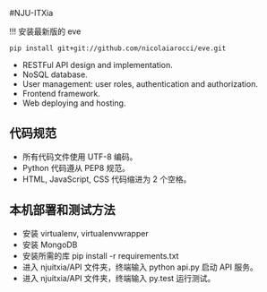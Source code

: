 #NJU-ITXia

!!! 安装最新版的 eve
```
pip install git+git://github.com/nicolaiarocci/eve.git
```

* RESTFul API design and implementation.
* NoSQL database.
* User management: user roles, authentication and authorization.
* Frontend framework.
* Web deploying and hosting.

## 代码规范

* 所有代码文件使用 UTF-8 编码。
* Python 代码遵从 PEP8 规范。
* HTML, JavaScript, CSS 代码缩进为 2 个空格。

## 本机部署和测试方法
* 安装 virtualenv, virtualenvwrapper
* 安装 MongoDB
* 安装所需的库 pip install -r requirements.txt
* 进入 njuitxia/API 文件夹，终端输入 python api.py 启动 API 服务。
* 进入 njuitxia/API 文件夹，终端输入 py.test 运行测试。
